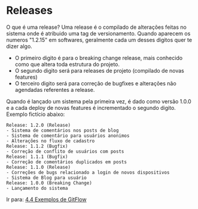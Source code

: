 # Releases

O que é uma release? Uma release é o compilado de alterações feitas no sistema onde é atribuido uma tag de versionamento. Quando aparecem os numeros "1.2.15" em softwares, geralmente cada um desses digitos quer te dizer algo.

- O primeiro digito é para o breaking change release, mais conhecido como que altera toda estrutura do projeto.
- O segundo digito será para releases de projeto (compilado de novas features)
- O terceiro digito será para correção de bugfixes e alterações não agendadas referentes a release.

Quando é lançado um sistema pela primeira vez, é dado como versão 1.0.0 e a cada deploy de novas features é incrementado o segundo digito. Exemplo fictício abaixo:

```
Release: 1.2.0 (Release)
- Sistema de comentários nos posts de blog
- Sistema de comentário para usuários anonimos
- Alterações no fluxo de cadastro
Release: 1.1.2 (Bugfix)
- Correção de conflito de usuários com posts
Release: 1.1.1 (Bugfix)
- Correção de comentários duplicados em posts
Release: 1.1.0 (Release)
- Correções de bugs relacionado a login de novos dispositivos
- Sistema de Blog para usuário
Release: 1.0.0 (Breaking Change)
- Lançamento do sistema
```

Ir para: [4.4 Exemplos de GitFlow](exemplos.md)